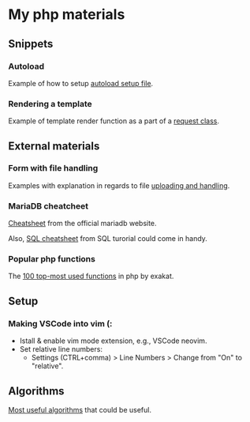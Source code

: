 # My php materials

## Snippets

### Autoload

Example of how to setup [autoload setup file](./autoload/autoload.php). 

### Rendering a template

Example of template render function as a part of a [request
class](./request/Request.php).

## External materials

### Form with file handling

Examples with explanation in regards to file [uploading and
handling](https://www.w3schools.com/php/php_file_upload.asp).

### MariaDB cheatcheet

[Cheatsheet](https://mariadb.com/wp-content/uploads/2021/08/mariadb-standard-developer_cheat-sheet_1113.pdf)
from the official mariadb website.

Also, [SQL cheatsheet](https://www.sqltutorial.org/sql-cheat-sheet/) from SQL
turorial could come in handy.

### Popular php functions

The [100 top-most used
functions](https://www.exakat.io/en/the-100-php-functions-in-2022/) in php by
exakat.

## Setup

### Making VSCode into vim (:

- Istall & enable vim mode extension, e.g., VSCode neovim.
- Set relative line numbers:
    - Settings (CTRL+comma) > Line Numbers > Change from "On" to
      "relative".

## Algorithms

[Most useful
algorithms](https://medium.com/techie-delight/top-25-algorithms-every-programmer-should-know-373246b4881b)
that could be useful.
